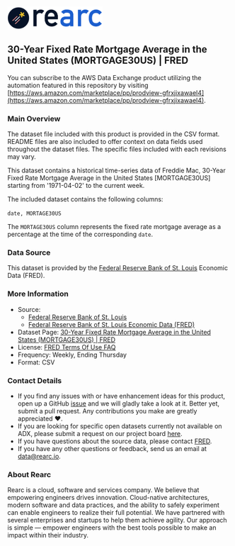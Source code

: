 <a href="https://www.rearc.io/data/">
    <img src="./rearc_logo_rgb.png" alt="Rearc Logo" title="Rearc Logo" height="52" />
</a>


## 30-Year Fixed Rate Mortgage Average in the United States (MORTGAGE30US) | FRED

You can subscribe to the AWS Data Exchange product utilizing the automation featured in this repository by visiting [https://aws.amazon.com/marketplace/pp/prodview-gfrxjixawael4](https://aws.amazon.com/marketplace/pp/prodview-gfrxjixawael4).

### Main Overview
The dataset file included with this product is provided in the CSV format. README files are also included to offer context on data fields used throughout the dataset files. The specific files included with each revisions may vary.

This dataset contains a historical time-series data of Freddie Mac, 30-Year Fixed Rate Mortgage Average in the United States [MORTGAGE30US] starting from '1971-04-02' to the current week.

The included dataset contains the following columns:

`date, MORTAGE30US`

The `MORTAGE30US` column represents the fixed rate mortgage average as a percentage at the time of the corresponding `date`.

### Data Source
This dataset is provided by the [Federal Reserve Bank of St. Louis](https://fred.stlouisfed.org/) Economic Data (FRED). 

### More Information
- Source: 
  - [Federal Reserve Bank of St. Louis](https://www.stlouisfed.org)
  - [Federal Reserve Bank of St. Louis Economic Data (FRED)](https://fred.stlouisfed.org/)
- Dataset Page: [30-Year Fixed Rate Mortgage Average in the United States (MORTGAGE30US) | FRED](https://fred.stlouisfed.org/series/MORTGAGE30US)
- License: [FRED Terms Of Use FAQ](https://fred.stlouisfed.org/legal/)
- Frequency: Weekly, Ending Thursday
- Format: CSV

### Contact Details
- If you find any issues with or have enhancement ideas for this product, open up a GitHub [issue](https://github.com/rearc-data/fred-30-year-fixed-rate-mortgage-avg-us/issues) and we will gladly take a look at it. Better yet, submit a pull request. Any contributions you make are greatly appreciated :heart:.
- If you are looking for specific open datasets currently not available on ADX, please submit a request on our project board [here](https://github.com/orgs/rearc-data/projects/1).
- If you have questions about the source data, please contact [FRED](https://fred.stlouisfed.org/contactus/).
- If you have any other questions or feedback, send us an email at data@rearc.io.

### About Rearc
Rearc is a cloud, software and services company. We believe that empowering engineers drives innovation. Cloud-native architectures, modern software and data practices, and the ability to safely experiment can enable engineers to realize their full potential. We have partnered with several enterprises and startups to help them achieve agility. Our approach is simple — empower engineers with the best tools possible to make an impact within their industry.
